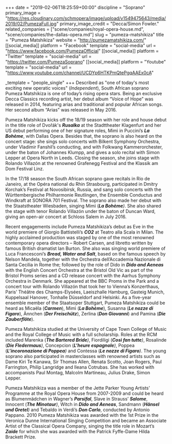+++
date = "2019-02-06T18:25:59+00:00"
discipline = "Soprano"
primary_image = "https://res.cloudinary.com/schmopera/image/upload/v1549475643/media/2019/02/PumezaFull.jpg"
primary_image_credit = "Decca/Simon Fowler."
related_companies = ["scene/companies/royal-opera-house.md", "scene/companies/the-dallas-opera.md"]
slug = "pumeza-matshikiza"
title = "Pumeza Matshikiza"
website = "http://pumezamatshikiza.com/"
[[social_media]]
platform = "Facebook"
template = "social-media"
url = "https://www.facebook.com/PumezaOfficial"
[[social_media]]
platform = "Twitter"
template = "social-media"
url = "https://twitter.com/PumezaSoprano"
[[social_media]]
platform = "Youtube"
template = "social-media"
url = "https://www.youtube.com/channel/UCDYp6HTKPmQtePgqAAEx0cA"

_template = "people_single"
+++
Described as "one of today's most exciting new operatic voices" (_Independent_), South African soprano Pumeza Matshikiza is one of today’s rising opera stars. Being an exclusive Decca Classics recording artist, her debut album “Voice of Hope” was released in 2014, featuring arias and traditional and popular African songs. Her second album “Arias” was released in May 2016.

Pumeza Matshikiza kicks off the 18/19 season with her role and house debut in the title role of Dvořák's **_Rusalka_** at the Stadttheater Klagenfurt and her US debut performing one of her signature roles, Mimì in Puccini’s **_La Bohème_**, with Dallas Opera. Besides that, the soprano is also heard on the concert stage: she sings solo concerts with Bilkent Symphony Orchestra, under Vladimir Fanshil’s conducting, and with Folkwang Kammerorchester, under the baton of Johannes Klumpp, and gives a solo recital with Simon Lepper at Opera North in Leeds. Closing the season, she joins stage with Rolando Villazón at the renowned Grafenegg Festival and the Klassik am Dom Festival Linz.

In the 17/18 season the South African soprano gave recitals in Rio de Janeiro, at the Opéra national du Rhin Strasbourg, participated in Dmitry Korchak’s Festival at Novosibirsk, Russia, and sang solo concerts with the Württembergische Philharmonie Reutlingen, the Ensemble Conductus and Windkraft at SONORA 701 Festival. The soprano also made her debut with the Staatstheater Wiesbaden, singing Mimì (**_La Bohème_**_)_. She also shared the stage with tenor Rolando Villazón under the baton of Duncan Ward, giving an open-air concert at Schloss Salem in July 2016.

Recent engagements include Pumeza Matshikiza’s debut as Eve in the world premiere of Giorgio Battistelli’s **_CO2_** at Teatro alla Scala in Milan. The highly acclaimed production was staged by one of the most renowned contemporary opera directors – Robert Carsen, and libretto written by famous British dramatist Ian Burton. She also was singing world premiere of Luca Francesconi’s **_Bread, Water and Salt_**, based on the famous speech by Nelson Mandela, together with the Orchestra dell’Accademia Nazionale di Santa Cecilia in Rome the; followed by the role of Dido in **_Dido and Aeneas_** with the English Concert Orchestra at the Bristol Old Vic as part of the Bristol Proms series and a CD release concert with the Aarhus Symphony Orchestra in Denmark. She appeared at the BBC Proms in the Park and a concert tour with Rolando Villazón that took her to Vienna’s Konzerthaus, Paris’ Théâtre des Champs-Elysées, Laeiszhalle Hamburg, Gasteig Munich, Kuppelsaal Hanover, Tonhalle Düsseldorf and Helsinki. As a five-year ensemble member of the Staatsoper Stuttgart, Pumeza Matshikiza could be heard as Micaёla (**_Carmen_**), Mimì (**_La Bohème_**), Susanna (**_Le nozze di Figaro_**), Ännchen (**_Der Freischütz_**), Zerlina (**_Don Giovanni_**) and Pamina (**_Die Zauberflöte_**).

Pumeza Matshikiza studied at the University of Cape Town College of Music and the Royal College of Music with a full scholarship. Roles at the RCM included Marenka (**_The Bartered Bride_**_)_, Fiordiligi (**_Così fan tutte_**_)_, Rosalinde (**_Die Fledermaus_**_)_, Concepcion (**_L’heure espagnole_**_)_, Poppea (**_L’incoronazione di Poppea_**_)_ and Contessa (**_Le nozze di Figaro_**_)_. The young soprano also participated in masterclasses with renowned artists such as Dame Kiri Te Kanawa, Sir Thomas Allen, Renata Scotto, Joan Rogers, Paul Farrington, Philip Langridge and Ileana Cotrubas. She has worked with accompanists Paul Montag, Malcolm Martineau, Julius Drake, Simon Lepper.

Pumeza Matshikiza was a member of the Jette Parker Young Artists’ Programme at the Royal Opera House from 2007-2009 and could be heard as Blumenmädchen in Wagner’s **_Parsifal_**, Slave in Strauss’ **_Salome_**, Innocent (**_The Minotaur_**_)_, Witch in **_Dido and Aeneas_**, Sandmann (**_Hänsel und Gretel_**_)_ and Tebaldo in Verdi’s **_Don Carlo_**, conducted by Antonio Pappano. 2010 Pumeza Matshikiza was awarded with the 1st Prize in the Veronica Dunne International Singing Competition and became an Associate Artist of the Classical Opera Company, singing the title role in Mozart’s **_Zaide_** for which she was awarded with the Patrick Fyffe-Dame Hilda Brackett Prize.